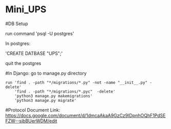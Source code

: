 # Mini_UPS

#DB Setup

run command 'psql -U postgres'

In postgres:

'CREATE DATBASE "UPS";'

quit the postgres

#In Django:
    go to manage.py directory

    run 'find . -path "*/migrations/*.py" -not -name "__init__.py" -delete'
        'find . -path "*/migrations/*.pyc"  -delete'
        'python3 manage.py makemigrations'
        'python3 manage.py migrate'

#Protocol Document Link:
https://docs.google.com/document/d/1dmcaAkaA9GzCz9IDpnhOQhF1PdSEFZW--sjbBUerWDM/edit
